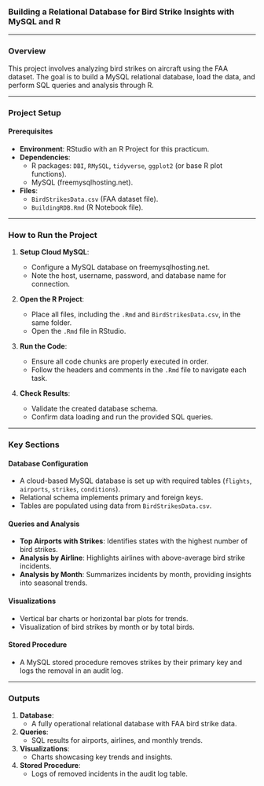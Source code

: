 
### **Building a Relational Database for Bird Strike Insights with MySQL and R**

---

### **Overview**
This project involves analyzing bird strikes on aircraft using the FAA dataset. The goal is to build a MySQL relational database, load the data, and perform SQL queries and analysis through R.

---

### **Project Setup**

#### **Prerequisites**
- **Environment**: RStudio with an R Project for this practicum.
- **Dependencies**:
  - R packages: `DBI`, `RMySQL`, `tidyverse`, `ggplot2` (or base R plot functions).
  - MySQL (freemysqlhosting.net).
- **Files**:
  - `BirdStrikesData.csv` (FAA dataset file).
  - `BuildingRDB.Rmd` (R Notebook file).

---

### **How to Run the Project**
1. **Setup Cloud MySQL**:
   - Configure a MySQL database on freemysqlhosting.net.
   - Note the host, username, password, and database name for connection.
   
2. **Open the R Project**:
   - Place all files, including the `.Rmd` and `BirdStrikesData.csv`, in the same folder.
   - Open the `.Rmd` file in RStudio.

3. **Run the Code**:
   - Ensure all code chunks are properly executed in order.
   - Follow the headers and comments in the `.Rmd` file to navigate each task.

4. **Check Results**:
   - Validate the created database schema.
   - Confirm data loading and run the provided SQL queries.
---

### **Key Sections**

#### **Database Configuration**
- A cloud-based MySQL database is set up with required tables (`flights`, `airports`, `strikes`, `conditions`).
- Relational schema implements primary and foreign keys.
- Tables are populated using data from `BirdStrikesData.csv`.

#### **Queries and Analysis**
- **Top Airports with Strikes**: Identifies states with the highest number of bird strikes.
- **Analysis by Airline**: Highlights airlines with above-average bird strike incidents.
- **Analysis by Month**: Summarizes incidents by month, providing insights into seasonal trends.

#### **Visualizations**
- Vertical bar charts or horizontal bar plots for trends.
- Visualization of bird strikes by month or by total birds.

#### **Stored Procedure**
- A MySQL stored procedure removes strikes by their primary key and logs the removal in an audit log.

---

### **Outputs**
1. **Database**:
   - A fully operational relational database with FAA bird strike data.
2. **Queries**:
   - SQL results for airports, airlines, and monthly trends.
3. **Visualizations**:
   - Charts showcasing key trends and insights.
4. **Stored Procedure**:
   - Logs of removed incidents in the audit log table.
